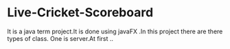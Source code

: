 # Live-Cricket-Scoreboard
It is a java term project.It is  done using javaFX .In this project there are there types of class.
One is server.At first ..
